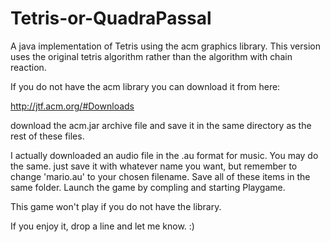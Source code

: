 Tetris-or-QuadraPassal
======================

A java implementation of Tetris using the acm graphics library. This version uses the original tetris algorithm rather than the algorithm with chain reaction.


If you do not have the acm library you can download it from here:


http://jtf.acm.org/#Downloads
 
download the acm.jar archive file and save it in the same directory as the rest of these files.

I actually downloaded an audio file in the .au format for music.
You may do the same. just save it with whatever name you want, but remember to change 'mario.au' to your 
chosen filename. Save all of these items in the same folder.
Launch the game by compling and starting Playgame.


This game won't play if you do not have the library.



If you enjoy it, drop a line and let me know. :)
